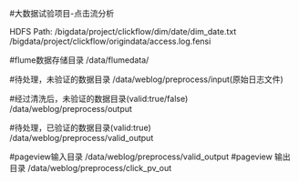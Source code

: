 #大数据试验项目-点击流分析

HDFS Path:
/bigdata/project/clickflow/dim/date/dim_date.txt
/bigdata/project/clickflow/origindata/access.log.fensi

#flume数据存储目录
/data/flumedata/

#待处理，未验证的数据目录
/data/weblog/preprocess/input(原始日志文件)

#经过清洗后，未验证的数据目录(valid:true/false)
/data/weblog/preprocess/output

#待处理，已验证的数据目录(valid:true)
/data/weblog/preprocess/valid_output



#pageview输入目录
/data/weblog/preprocess/valid_output
#pageview 输出目录
/data/weblog/preprocess/click_pv_out
